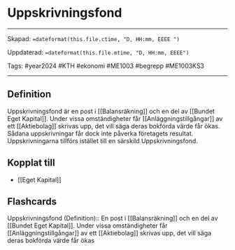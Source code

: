 # Uppskrivningsfond

---

Skapad: `=dateformat(this.file.ctime, "D, HH:mm, EEEE ")`

Uppdaterad: `=dateformat(this.file.mtime, "D, HH:mm, EEEE")`

Tags: #year2024 #KTH #ekonomi #ME1003 #begrepp #ME1003KS3

---

## Definition

Uppskrivningsfond är en post i [[Balansräkning]] och en del av [[Bundet Eget Kapital]]. Under vissa omständigheter får [[Anläggningstillgångar]] av ett [[Aktiebolag]] skrivas upp, det vill säga deras bokförda värde får ökas. Sådana uppskrivningar får dock inte påverka företagets resultat. Uppskrivningarna tillförs istället till en särskild Uppskrivningsfond.

## Kopplat till

- [[Eget Kapital]]

## Flashcards

Uppskrivningsfond (Definition):: En post i [[Balansräkning]] och en del av [[Bundet Eget Kapital]]. Under vissa omständigheter får [[Anläggningstillgångar]] av ett [[Aktiebolag]] skrivas upp, det vill säga deras bokförda värde får ökas
